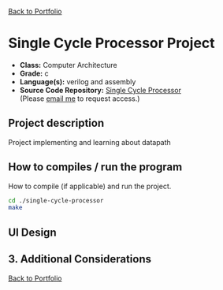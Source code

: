 [Back to Portfolio](../../../)

Single Cycle Processor Project
===============

-   **Class:** Computer Architecture
-   **Grade:** c
-   **Language(s):** verilog and assembly
-   **Source Code Repository:** [Single Cycle Processor](https://github.com/LexaMO/Portfolio-Project-4)  
    (Please [email me](mailto:LJMosby@csustudent.net?subject=GitHub%20Access) to request access.)

## Project description

Project implementing and learning about datapath

## How to compiles / run the program

How to compile (if applicable) and run the project.

```bash
cd ./single-cycle-processor
make
```

## UI Design




## 3. Additional Considerations



[Back to Portfolio](../../../)
